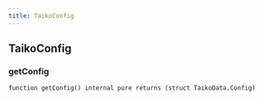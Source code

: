 ```yaml
---
title: TaikoConfig
---
```


## TaikoConfig

### getConfig

```solidity
function getConfig() internal pure returns (struct TaikoData.Config)
```
